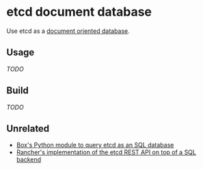 # etcd document database

Use etcd as a [document oriented database](https://en.wikipedia.org/wiki/Document-oriented_database).

## Usage

_TODO_

## Build

_TODO_

## Unrelated

* [Box's Python module to query etcd as an SQL database](https://etcdb.readthedocs.io/en/master/readme.html)
* [Rancher's implementation of the etcd REST API on top of a SQL backend](https://github.com/rancher/etcdb)
